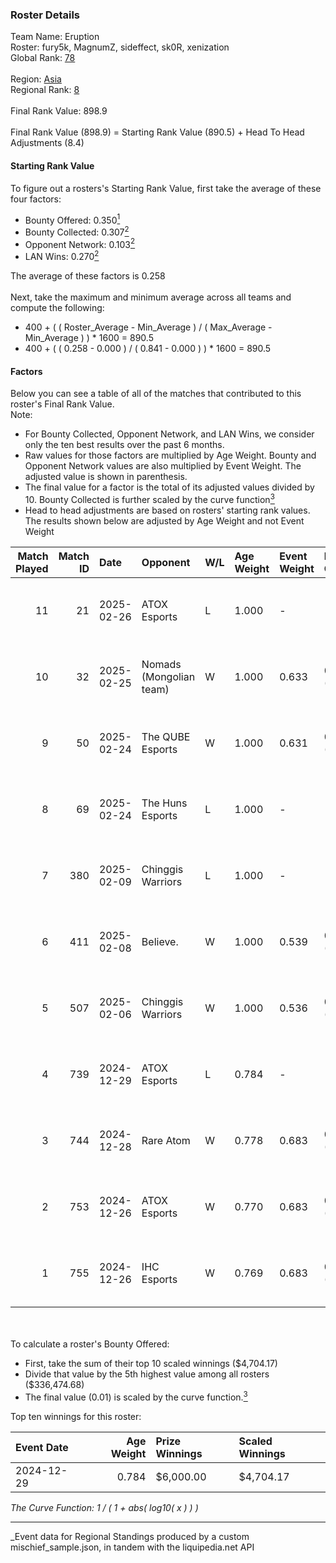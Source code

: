 ### Roster Details<br />
Team Name: Eruption<br />
Roster: fury5k, MagnumZ, sideffect, sk0R, xenization<br />
Global Rank: [78](../../standings_global_2025_03_01.md)<br />
<br />
Region: [Asia]( ../../standings_asia_2025_03_01.md)<br />
Regional Rank: [8]( ../../standings_asia_2025_03_01.md)<br />
<br />
Final Rank Value:  898.9<br />
<br />
Final Rank Value (898.9) = Starting Rank Value (890.5) + Head To Head Adjustments (8.4)<br />

#### Starting Rank Value<br />
To figure out a rosters's Starting Rank Value, first take the average of these four factors:<br />
- Bounty Offered: 0.350[<sup>1</sup>](#table2)
- Bounty Collected: 0.307[<sup>2</sup>](#table1)
- Opponent Network: 0.103[<sup>2</sup>](#table1)
- LAN Wins: 0.270[<sup>2</sup>](#table1)

The average of these factors is 0.258<br />
<br />
Next, take the maximum and minimum average across all teams and compute the following:<br />
- 400 + ( ( Roster_Average - Min_Average ) / ( Max_Average - Min_Average ) ) * 1600 = 890.5
- 400 + ( ( 0.258 - 0.000 ) / ( 0.841 - 0.000 ) ) * 1600 = 890.5


#### Factors<br />
Below you can see a table of all of the matches that contributed to this roster's Final Rank Value.<br />
Note:<br />

- For Bounty Collected, Opponent Network, and LAN Wins, we consider only the ten best results over the past 6 months.
- Raw values for those factors are multiplied by Age Weight. Bounty and Opponent Network values are also multiplied by Event Weight. The adjusted value is shown in parenthesis.
- The final value for a factor is the total of its adjusted values divided by 10. Bounty Collected is further scaled by the curve function[<sup>3</sup>](#curveFunction)
- Head to head adjustments are based on rosters' starting rank values. The results shown below are adjusted by Age Weight and not Event Weight
<span id="table1"></span><br />


| Match Played | Match ID | Date       | Opponent                | W/L | Age Weight | Event Weight | Bounty Collected | Opponent Network | LAN Wins  | H2H Adj. | Roster                                       |
| -: | -: | :- | :- | :- | :- | :- | :- | :- | :- | -: | :- |
|           11 |       21 | 2025-02-26 | ATOX Esports            | L   | 1.000      | -            | -                | -                | -         |    -7.61 | fury5k, MagnumZ, sideffect, sk0R, xenization |
|           10 |       32 | 2025-02-25 | Nomads (Mongolian team) | W   | 1.000      | 0.633        | 0.000 (0.000)    | 0.060 (0.038)    | 0 (0.000) |     3.37 | fury5k, MagnumZ, sideffect, sk0R, xenization |
|            9 |       50 | 2025-02-24 | The QUBE Esports        | W   | 1.000      | 0.631        | 0.000 (0.000)    | 0.000 (0.000)    | 0 (0.000) |     1.75 | fury5k, MagnumZ, sideffect, sk0R, xenization |
|            8 |       69 | 2025-02-24 | The Huns Esports        | L   | 1.000      | -            | -                | -                | -         |   -12.92 | fury5k, MagnumZ, sideffect, sk0R, xenization |
|            7 |      380 | 2025-02-09 | Chinggis Warriors       | L   | 1.000      | -            | -                | -                | -         |   -19.40 | fury5k, MagnumZ, sideffect, sk0R, xenization |
|            6 |      411 | 2025-02-08 | Believe.                | W   | 1.000      | 0.539        | 0.000 (0.000)    | 0.060 (0.032)    | 0 (0.000) |     2.84 | fury5k, MagnumZ, sideffect, sk0R, xenization |
|            5 |      507 | 2025-02-06 | Chinggis Warriors       | W   | 1.000      | 0.536        | 0.016 (0.009)    | 0.555 (0.298)    | 0 (0.000) |    11.29 | fury5k, MagnumZ, sideffect, sk0R, xenization |
|            4 |      739 | 2024-12-29 | ATOX Esports            | L   | 0.784      | -            | -                | -                | -         |    -6.81 | fury5k, MagnumZ, sideffect, sk0R, xenization |
|            3 |      744 | 2024-12-28 | Rare Atom               | W   | 0.778      | 0.683        | 0.028 (0.015)    | 0.405 (0.215)    | 1 (0.778) |    11.45 | fury5k, MagnumZ, sideffect, sk0R, xenization |
|            2 |      753 | 2024-12-26 | ATOX Esports            | W   | 0.770      | 0.683        | 0.058 (0.031)    | 0.659 (0.347)    | 1 (0.770) |    17.81 | fury5k, MagnumZ, sideffect, sk0R, xenization |
|            1 |      755 | 2024-12-26 | IHC Esports             | W   | 0.769      | 0.683        | 0.002 (0.001)    | 0.197 (0.104)    | 1 (0.769) |     6.64 | fury5k, MagnumZ, sideffect, sk0R, xenization |

<br />
<span id="table2"></span><br />
To calculate a roster's Bounty Offered:<br />

- First, take the sum of their top 10 scaled winnings ($4,704.17)
- Divide that value by the 5th highest value among all rosters ($336,474.68)
- The final value (0.01) is scaled by the curve function.[<sup>3</sup>](#curveFunction)

Top ten winnings for this roster:<br />

| Event Date | Age Weight | Prize Winnings | Scaled Winnings |
| :- | -: | :- | :- |
| 2024-12-29 |      0.784 | $6,000.00      | $4,704.17       |


<span id="curveFunction"></span>_The Curve Function: 1 / ( 1 + abs( log10( x ) ) )_<br />

---
_Event data for Regional Standings produced by a custom mischief_sample.json, in tandem with the liquipedia.net API<br />
